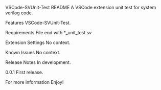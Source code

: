 VSCode-SVUnit-Test README
A VSCode extension unit test for system verilog code.

Features
VSCode-SVUnit-Test.

Requirements
File end with *_unit_test.sv

Extension Settings
No context.

Known Issues
No context.

Release Notes
In development.

0.0.1
First release.

For more information
Enjoy!